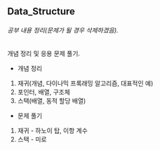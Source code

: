 ## Data_Structure
###### 공부 내용 정리(문제가 될 경우 삭제하겠음).

개념 정리 및 응용 문제 풀기.

- 개념 정리
1. 재귀(개념, 다이나믹 프록래밍 알고리즘, 대표적인 예)
2. 포인터, 배열, 구조체
3. 스택(배열, 동적 할당 배열)


- 문제 풀기
1. 재귀 - 하노이 탑, 이항 계수
2. 스택 - 미로
